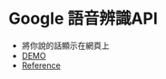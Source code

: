 # Google 語音辨識API

- 將你說的話顯示在網頁上
- [DEMO](https://bbandydd.github.io/GoogleSpeechAPI)
- [Reference](http://www.oxxostudio.tw/articles/201509/web-speech-api.html)
